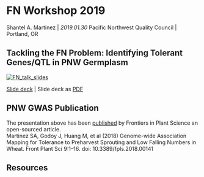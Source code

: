 # FN Workshop 2019
Shantel A. Martinez | *2019.01.30*
Pacific Northwest Quality Council | Portland, OR  



## Tackling the FN Problem: Identifying Tolerant Genes/QTL in PNW Germplasm
[![FN_talk_slides](Link_to_image)](link_to_Slides)

[Slide deck](Link_to_Slide_Deck) | Slide deck as [PDF](Link_To_PDF) 

## PNW GWAS Publication
The presentation above has been [published](https://www.frontiersin.org/articles/10.3389/fpls.2018.00141/full) by Frontiers in Plant Science an open-sourced article.   
Martinez SA, Godoy J, Huang M, et al (2018) Genome-wide Association Mapping for Tolerance to Preharvest Sprouting and Low Falling Numbers in Wheat. Front Plant Sci 9:1–16. doi: 10.3389/fpls.2018.00141  

## Resources
